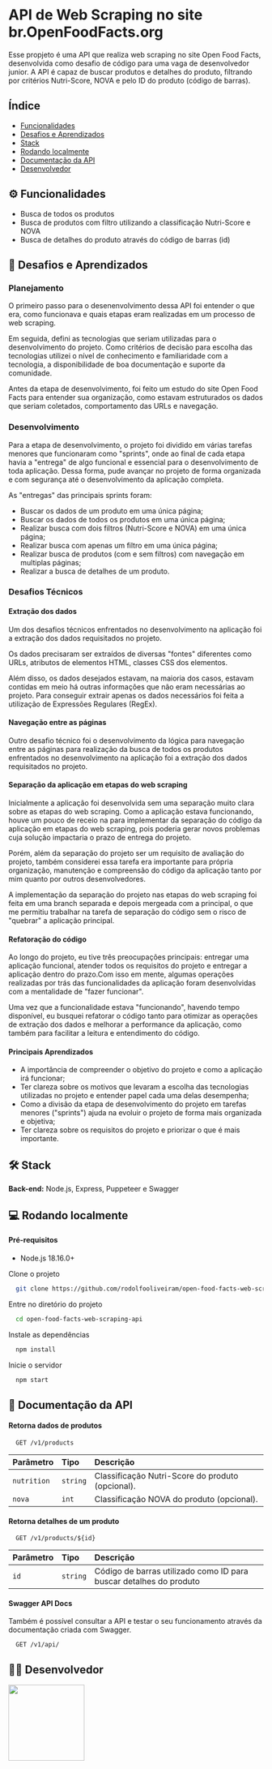 # API de Web Scraping no site br.OpenFoodFacts.org

Esse propjeto é uma API que realiza web scraping no site Open Food Facts, desenvolvida como desafio de código para uma vaga de desenvolvedor junior. A API é capaz de buscar produtos e detalhes do produto, filtrando por critérios Nutri-Score, NOVA e pelo ID do produto (código de barras).

## Índice

- [Funcionalidades](##funcionalidades)
- [Desafios e Aprendizados](##desafios-e-aprendizados)
- [Stack](##stack)
- [Rodando localmente](##rodando-localmente)
- [Documentação da API](##documentacao-da-api)
- [Desenvolvedor](##desenvolvedor)

## ⚙ Funcionalidades

- Busca de todos os produtos
- Busca de produtos com filtro utilizando a classificação Nutri-Score e NOVA
- Busca de detalhes do produto através do código de barras (id)

## 🚀 Desafios e Aprendizados

### Planejamento

O primeiro passo para o desenenvolvimento dessa API foi entender o que era, como funcionava e quais etapas eram realizadas em um processo de web scraping.

Em seguida, defini as tecnologias que seriam utilizadas para o desenvolvimento do projeto. Como critérios de decisão para escolha das tecnologias utilizei o nível de conhecimento e familiaridade com a tecnologia, a disponibilidade de boa documentação e suporte da comunidade.

Antes da etapa de desenvolvimento, foi feito um estudo do site Open Food Facts para entender sua organização, como estavam estruturados os dados que seriam coletados, comportamento das URLs e navegação.

### Desenvolvimento

Para a etapa de desenvolvimento, o projeto foi dividido em várias tarefas menores que funcionaram como "sprints", onde ao final de cada etapa havia a "entrega" de algo funcional e essencial para o desenvolvimento de toda aplicação. Dessa forma, pude avançar no projeto de forma organizada e com segurança até o desenvolvimento da aplicação completa.

As "entregas" das principais sprints foram:

- Buscar os dados de um produto em uma única página;
- Buscar os dados de todos os produtos em uma única página;
- Realizar busca com dois filtros (Nutri-Score e NOVA) em uma única página;
- Realizar busca com apenas um filtro em uma única página;
- Realizar busca de produtos (com e sem filtros) com navegação em multiplas páginas;
- Realizar a busca de detalhes de um produto.

### Desafios Técnicos

#### Extração dos dados

Um dos desafios técnicos enfrentados no desenvolvimento na aplicação foi a extração dos dados requisitados no projeto.

Os dados precisaram ser extraídos de diversas "fontes" diferentes como URLs, atributos de elementos HTML, classes CSS dos elementos.

Além disso, os dados desejados estavam, na maioria dos casos, estavam contidas em meio há outras informações que não eram necessárias ao projeto. Para conseguir extrair apenas os dados necessários foi feita a utilização de Expressões Regulares (RegEx).

#### Navegação entre as páginas

Outro desafio técnico foi o desenvolvimento da lógica para navegação entre as páginas para realização da busca de todos os produtos enfrentados no desenvolvimento na aplicação foi a extração dos dados requisitados no projeto.

#### Separação da aplicação em etapas do web scraping

Inicialmente a aplicação foi desenvolvida sem uma separação muito clara sobre as etapas do web scraping. Como a aplicação estava funcionando, houve um pouco de receio na para implementar da separação do código da aplicação em etapas do web scraping, pois poderia gerar novos problemas cuja solução impactaria o prazo de entrega do projeto.

Porém, além da separação do projeto ser um requisito de avaliação do projeto, também considerei essa tarefa era importante para própria organização, manutenção e compreensão do código da aplicação tanto por mim quanto por outros desenvolvedores.

A implementação da separação do projeto nas etapas do web scraping foi feita em uma branch separada e depois mergeada com a principal, o que me permitiu trabalhar na tarefa de separação do código sem o risco de "quebrar" a aplicação principal.

#### Refatoração do código

Ao longo do projeto, eu tive três preocupações principais: entregar uma aplicação funcional, atender todos os requisitos do projeto e entregar a aplicação dentro do prazo.Com isso em mente, algumas operações realizadas por trás das funcionalidades da aplicação foram desenvolvidas com a mentalidade de "fazer funcionar".

Uma vez que a funcionalidade estava "funcionando", havendo tempo disponível, eu busquei refatorar o código tanto para otimizar as operações de extração dos dados e melhorar a performance da aplicação, como também para facilitar a leitura e entendimento do código.

#### Principais Aprendizados

- A importância de compreender o objetivo do projeto e como a aplicação irá funcionar;
- Ter clareza sobre os motivos que levaram a escolha das tecnologias utilizadas no projeto e entender papel cada uma delas desempenha;
- Como a divisão da etapa de desenvolvimento do projeto em tarefas menores ("sprints") ajuda na evoluir o projeto de forma mais organizada e objetiva;
- Ter clareza sobre os requisitos do projeto e priorizar o que é mais importante.

## 🛠 Stack

**Back-end:** Node.js, Express, Puppeteer e Swagger

## 💻 Rodando localmente

#### Pré-requisitos

- Node.js 18.16.0+

Clone o projeto

```bash
  git clone https://github.com/rodolfooliveiram/open-food-facts-web-scraping-api.git
```

Entre no diretório do projeto

```bash
  cd open-food-facts-web-scraping-api
```

Instale as dependências

```bash
  npm install
```

Inicie o servidor

```bash
  npm start
```

## 📄 Documentação da API

#### Retorna dados de produtos

```http
  GET /v1/products
```

| Parâmetro   | Tipo     | Descrição                                        |
| :---------- | :------- | :----------------------------------------------- |
| `nutrition` | `string` | Classificação Nutri-Score do produto (opcional). |
| `nova`      | `int`    | Classificação NOVA do produto (opcional).        |

#### Retorna detalhes de um produto

```http
  GET /v1/products/${id}
```

| Parâmetro | Tipo     | Descrição                                                          |
| :-------- | :------- | :----------------------------------------------------------------- |
| `id`      | `string` | Código de barras utilizado como ID para buscar detalhes do produto |

#### Swagger API Docs

Também é possível consultar a API e testar o seu funcionamento através da documentação criada com Swagger.

```http
  GET /v1/api/
```

## 👨‍🚀 Desenvolvedor

<a href="https://www.linkedin.com/in/rodolfooliveiram">
  <img width="150em" src="https://img.shields.io/badge/Rodolfo Oliveira-0a66c2?style=flat&logo=linkedin&logoColor=white&labelColor=0a66c2" />
</a>
